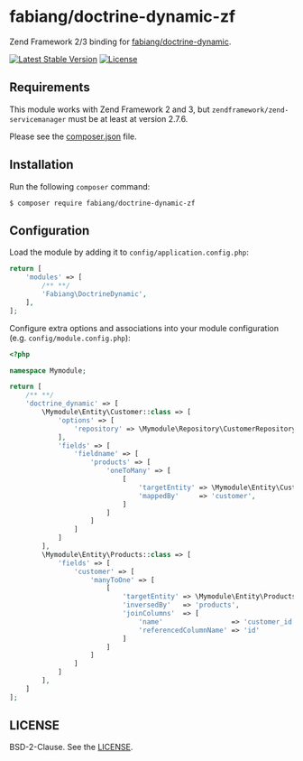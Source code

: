 # fabiang/doctrine-dynamic-zf

Zend Framework 2/3 binding for [fabiang/doctrine-dynamic](https://github.com/fabiang/doctrine-dynamic).

[![Latest Stable Version](https://poser.pugx.org/fabiang/doctrine-dynamic-zf/version)](https://packagist.org/packages/fabiang/doctrine-dynamic-zf)
[![License](https://poser.pugx.org/fabiang/doctrine-dynamic-zf/license)](https://packagist.org/packages/fabiang/doctrine-dynamic-zf)

## Requirements

This module works with Zend Framework 2 and 3, but
`zendframework/zend-servicemanager` must be at least at version 2.7.6.

Please see the [composer.json](composer.json) file.

## Installation

Run the following `composer` command:

```console
$ composer require fabiang/doctrine-dynamic-zf
```

## Configuration

Load the module by adding it to `config/application.config.php`:

```php
return [
    'modules' => [
        /** **/
        'Fabiang\DoctrineDynamic',
    ],
];
```

Configure extra options and associations into your module configuration (e.g. `config/module.config.php`):

```php
<?php

namespace Mymodule;

return [
    /** **/
    'doctrine_dynamic' => [
        \Mymodule\Entity\Customer::class => [
            'options' => [
                'repository' => \Mymodule\Repository\CustomerRepository::class,
            ],
            'fields' => [
                'fieldname' => [
                    'products' => [
                        'oneToMany' => [
                            [
                                'targetEntity' => \Mymodule\Entity\Customer::class::class,
                                'mappedBy'     => 'customer',
                            ]
                        ]
                    ]
                ]
            ]
        ],
        \Mymodule\Entity\Products::class => [
            'fields' => [
                'customer' => [
                    'manyToOne' => [
                        [
                            'targetEntity' => \Mymodule\Entity\Products::class,
                            'inversedBy'   => 'products',
                            'joinColumns'  => [
                                'name'                 => 'customer_id',
                                'referencedColumnName' => 'id'
                            ]
                        ]
                    ]
                ]
            ]
        ],
    ]
];
```

## LICENSE

BSD-2-Clause. See the [LICENSE](LICENSE.md).

